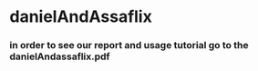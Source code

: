 # danielAndAssaflix
### in order to see our report and usage tutorial go to the danielAndassaflix.pdf
